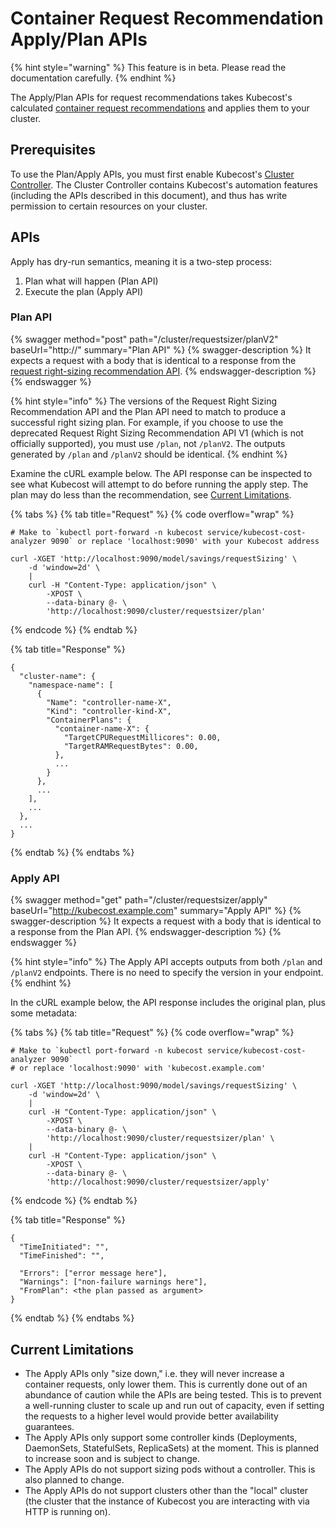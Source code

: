 # Container Request Recommendation Apply/Plan APIs

{% hint style="warning" %}
This feature is in beta. Please read the documentation carefully.
{% endhint %}

The Apply/Plan APIs for request recommendations takes Kubecost's calculated [container request recommendations](api-request-right-sizing-v2.md) and applies them to your cluster.

## Prerequisites

To use the Plan/Apply APIs, you must first enable Kubecost's [Cluster Controller](https://docs.kubecost.com/install-and-configure/advanced-configuration/controller). The Cluster Controller contains Kubecost's automation features (including the APIs described in this document), and thus has write permission to certain resources on your cluster.

## APIs

Apply has dry-run semantics, meaning it is a two-step process:

1. Plan what will happen (Plan API)
2. Execute the plan (Apply API)

### Plan API

{% swagger method="post" path="/cluster/requestsizer/planV2" baseUrl="http://<your-kubecost-address>" summary="Plan API" %}
{% swagger-description %}
It expects a request with a body that is identical to a response from the [request right-sizing recommendation API](api-request-right-sizing-v2.md).
{% endswagger-description %}
{% endswagger %}

{% hint style="info" %}
The versions of the Request Right Sizing Recommendation API and the Plan API need to match to produce a successful right sizing plan. For example, if you choose to use the deprecated Request Right Sizing Recommendation API V1 (which is not officially supported), you must use `/plan`, not `/planV2`. The outputs generated by `/plan` and `/planV2` should be identical.
{% endhint %}

Examine the cURL example below. The API response can be inspected to see what Kubecost will attempt to do before running the apply step. The plan may do less than the recommendation, see [Current Limitations](https://docs.kubecost.com/apis/apis-overview/api-request-recommendation-apply#current-limitations).

{% tabs %}
{% tab title="Request" %}
{% code overflow="wrap" %}
```
# Make to `kubectl port-forward -n kubecost service/kubecost-cost-analyzer 9090` or replace 'localhost:9090' with your Kubecost address

curl -XGET 'http://localhost:9090/model/savings/requestSizing' \
    -d 'window=2d' \
    |
    curl -H "Content-Type: application/json" \
        -XPOST \
        --data-binary @- \
        'http://localhost:9090/cluster/requestsizer/plan'
```
{% endcode %}
{% endtab %}

{% tab title="Response" %}
```
{
  "cluster-name": {
    "namespace-name": [
      {
        "Name": "controller-name-X",
        "Kind": "controller-kind-X",
        "ContainerPlans": {
          "container-name-X": {
            "TargetCPURequestMillicores": 0.00,
            "TargetRAMRequestBytes": 0.00,
          },
          ...
        }
      },
      ...
    ],
    ...
  },
  ...
}
```
{% endtab %}
{% endtabs %}

### Apply API

{% swagger method="get" path="/cluster/requestsizer/apply" baseUrl="http://kubecost.example.com" summary="Apply API" %}
{% swagger-description %}
It expects a request with a body that is identical to a response from the Plan API.
{% endswagger-description %}
{% endswagger %}

{% hint style="info" %}
The Apply API accepts outputs from both `/plan` and `/planV2` endpoints. There is no need to specify the version in your endpoint.
{% endhint %}

In the cURL example below, the API response includes the original plan, plus some metadata:

{% tabs %}
{% tab title="Request" %}
{% code overflow="wrap" %}
```
# Make to `kubectl port-forward -n kubecost service/kubecost-cost-analyzer 9090`
# or replace 'localhost:9090' with 'kubecost.example.com'

curl -XGET 'http://localhost:9090/model/savings/requestSizing' \
    -d 'window=2d' \
    |
    curl -H "Content-Type: application/json" \
        -XPOST \
        --data-binary @- \
        'http://localhost:9090/cluster/requestsizer/plan' \
    |
    curl -H "Content-Type: application/json" \
        -XPOST \
        --data-binary @- \
        'http://localhost:9090/cluster/requestsizer/apply'
```
{% endcode %}
{% endtab %}

{% tab title="Response" %}
```
{
  "TimeInitiated": "",
  "TimeFinished": "",
  
  "Errors": ["error message here"],
  "Warnings": ["non-failure warnings here"],
  "FromPlan": <the plan passed as argument>
}
```
{% endtab %}
{% endtabs %}

## Current Limitations

* The Apply APIs only "size down," i.e. they will never increase a container requests, only lower them. This is currently done out of an abundance of caution while the APIs are being tested. This is to prevent a well-running cluster to scale up and run out of capacity, even if setting the requests to a higher level would provide better availability guarantees.
* The Apply APIs only support some controller kinds (Deployments, DaemonSets, StatefulSets, ReplicaSets) at the moment. This is planned to increase soon and is subject to change.
* The Apply APIs do not support sizing pods without a controller. This is also planned to change.
* The Apply APIs do not support clusters other than the "local" cluster (the cluster that the instance of Kubecost you are interacting with via HTTP is running on).
